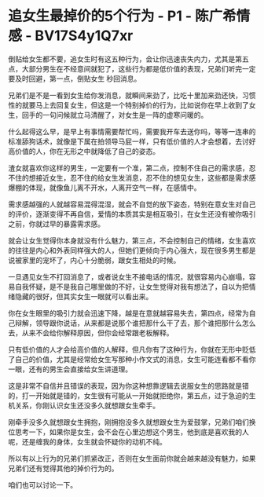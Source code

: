 # 追女生最掉价的5个行为 - P1 - 陈广希情感 - BV17S4y1Q7xr

倒贴给女生都不要，追女生时有这五种行为，会让你迅速丧失内力，尤其是第五点，大部分男生在不经意间就犯了，这些行为都是低价值的表现，兄弟们听完一定要及时回避，第一点，倒贴女生 秒回消息。

兄弟们是不是一看到女生给你发消息，就瞬间来劲了，比吃十里加来劲还快，习惯性的就要马上去回复女生，但这是一个特别掉价的行为，比如说你在早上收到了女生，回手的一句问候就立马清醒了，对女生是一阵的虚寒问暖的。

什么起得这么早，是早上有事情需要帮忙吗，需要我开车去送你吗，等等一连串的标准舔狗话术，就像是下属在拍领导马屁一样，只有低价值的人才会想着，去讨好高价值的人，你在无形之中就降低了自己的姿态。

渣女就喜欢你这样的男生，一定要有一个准，第二点，控制不住自己的需求感，忍不住的想接近女生，忍不住的给女生发消息，忍不住的想见女生，这些都是需求感爆棚的体现，就像鱼儿离不开水，人离开空气一样，在感情中。

需求感越强的人就越容易混得混湿，就会不自觉的放下姿态，特别在意女生对自己的评价，逐渐变得不再自信，爱情的本质其实是相互吸引，在女生还没有被你吸引之前，你就过早的暴露需求感。

就会让女生觉得你本身就没有什么魅力，第三点，不会控制自己的情绪，女生喜欢的往往是内心和外表同样强大的人，但她们更倾向于内心强大，现在很多男生都是说被家里的宠坏了，内心十分脆弱，跟女生相处的时候。

一旦遇见女生不打回消息了，或者说女生不接电话的情况，就很容易内心崩塌，容易自我怀疑，是不是我自己哪里做的不好，让女生觉得对我有想法了，自以为把情绪隐藏的很好，但其实女生一眼就可以看出来。

你在女生眼里的吸引力就会迅速下降，越是在意就越容易失去，第四点，经常为自己辩解，领导跟你说话，从来都是说那个谁把那什么干了去，那个谁把那什么怎么去，从来不会给你解释原因，但你会经常跟老板解释。

只有低价值的人才会给高价值的人解释，但凡你有了这种行为，你就在无形中贬低了自己的价值，尤其是经常给女生写那种小作文式的消息，女生可能连看都不看你一眼，还有的男生会直接给女生讲道理。

这是非常不自信并且错误的表现，因为你这种想靠逻辑去说服女生的思路就是错的，打一开始就是错的，女生很有可能从一开始就拒绝你，第五点，过于急迫的生机关系，你刚认识女生还没多久就想跟女生牵手。

刚牵手没多久就想跟女生拥抱，刚拥抱没多久就想跟女生为爱鼓掌，兄弟们咱们换位思考一下，如果你是女生，会不会在心里边想这个男生，他到底是喜欢我的人呢，还是缠我的身体，女生就会怀疑你的动机不纯。

所以有以上行为的兄弟们抓紧改正，否则在女生面前你就会越来越没有魅力，如果兄弟们还有觉得其他的掉价行为的。

咱们也可以讨论一下。